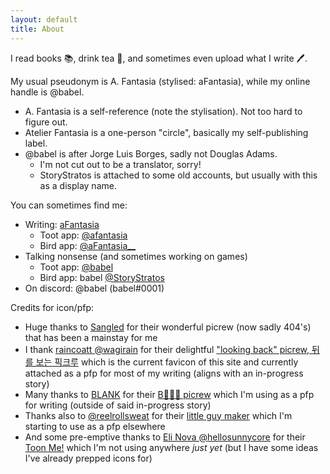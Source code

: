 ```yaml
---
layout: default
title: About
---
```


I read books 📚, drink tea 🍵, and sometimes even upload what I write 🖊️.

My usual pseudonym is A. Fantasia (stylised: aFantasia), while my online handle is @babel.
- A. Fantasia is a self-reference (note the stylisation). Not too hard to figure out.
- Atelier Fantasia is a one-person "circle", basically my self-publishing label.
- @babel is after Jorge Luis Borges, sadly not Douglas Adams.
  + I'm not cut out to be a translator, sorry!
  + StoryStratos is attached to some old accounts, but usually with this as a display name.

You can sometimes find me:

- Writing: [aFantasia](https://archiveofourown.org/users/aFantasia)
  + Toot app: <a rel="me" href="https://masto.ai/@afantasia">@afantasia</a>
  + Bird app: [@aFantasia__](https://twitter.com/aFantasia__)
- Talking nonsense (and sometimes working on games)
  + Toot app: <a rel="me" href="https://mastodon.gamedev.place/@babel">@babel</a>
  + Bird app: babel [@StoryStratos](https://twitter.com/StoryStratos)
- On discord: @babel (babel#0001)

Credits for icon/pfp:

- Huge thanks to [Sangled](https://twitter.com/sangled) for their wonderful picrew (now sadly 404's) that has been a mainstay for me
- I thank [raincoatt @wagirain](https://twitter.com/wagirain) for their delightful ["looking back" picrew, 뒤를 보는 픽크루](https://picrew.me/en/image_maker/947708) which is the current favicon of this site and currently attached as a pfp for most of my writing (aligns with an in-progress story)
- Many thanks to [BLANK](https://twitter.com/Blank_C0) for their [B🌸🌸🌸 picrew](https://picrew.me/en/image_maker/69673) which I'm using as a pfp for writing (outside of said in-progress story)
- Thanks also to [@reelrollsweat](https://twitter.com/reelrollsweat) for their [little guy maker](https://picrew.me/en/image_maker/2069970) which I'm starting to use as a pfp elsewhere
- And some pre-emptive thanks to [Eli Nova @hellosunnycore](https://hellosunnycore.carrd.co) for their [Toon Me!](https://toon-me-picrew.carrd.co) which I'm not using anywhere *just yet* (but I have some ideas I've already prepped icons for)
